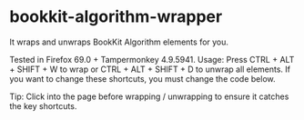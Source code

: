 # bookkit-algorithm-wrapper
It wraps and unwraps BookKit Algorithm elements for you.

Tested in Firefox 69.0 + Tampermonkey 4.9.5941. Usage: Press CTRL + ALT + SHIFT + W to wrap or CTRL + ALT + SHIFT + D to unwrap all elements. If you want to change these shortcuts, you must change the code below.

Tip: Click into the page before wrapping / unwrapping to ensure it catches the key shortcuts.
